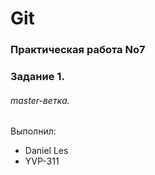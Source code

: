 
# Git
### Практическая работа No7 
### Задание 1.
###### master-ветка.


Выполнил:
* Daniel Les
* YVP-311
